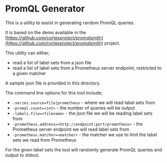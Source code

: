 # PromQL Generator

This is a utility to assist in generating random PromQL queries.

It is based on the demo available in the [https://github.com/cortexproject/promqlsmith](https://github.com/cortexproject/promqlsmith) project.

This utility can either;

* read a list of label sets from a json file
* read a list of label sets from a Prometheus server endpoint, restricted to a given matcher

A sample json file is provided in this directory.

The command line options for this tool include;

* `-series.source=file|prometheus` - where we will read label sets from
* `-promql.count=<int>` - the number of queries will be output
* `-labels.file=<filename>` - the json file we will be reading label sets from
* `-prometheus.address=<http://endpoint:port/prometheus>` - the Prometheus server endpoint we will read label sets from
* `-prometheus.matcher=<matcher>` - the matcher we use to limit the label sets we read from Prometheus

For the given label sets the tool will randomly generate PromQL queries and output to stdout. 
